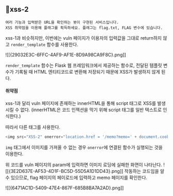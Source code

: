 ## 📍xss-2

```
여러 기능과 입력받은 URL을 확인하는 봇이 구현된 서비스입니다.  
XSS 취약점을 이용해 플래그를 획득하세요. 플래그는 flag.txt, FLAG 변수에 있습니다.
```

xss-1과 비슷하지만, 이번에는 vuln 페이지가 이용자의 입력값을 그대로 return하지 않고 `render_template` 함수를 사용한다.

![[{29032E3C-6FFC-4AF9-AF1E-8D9A98CA9F8C}.png]]

`render_template` 함수는 Flask 웹 프레임워크에서 제공하는 함수로,
전달된 템플릿 변수가 기록될 때 HTML 엔티티코드로 변환해 저장되기 때문에 XSS가 발생하지 않게 된다.


#### 취약점

xss-1과 달리 vuln 페이지에 존재하는 innerHTML을 통해 script 태그로 XSS를 발생시킬 수 없다.
(innerHTML은 코드 인젝션을 막기 위해 script 태그를 일반 텍스트로 인식한다.)

따라서 다른 태그를 사용한다.

```javascript
<img src="XSS-2" onerror="location.href = '/memo?memo=' + document.cookie;" />
```

`img` 태그에서 이미지를 가져올 수 없는 경우 `onerror`에 연결된 함수가 실행되는 것을 이용한다.


위 코드를 vuln 페이지의 param에 입력하면 이미지 로딩에 실패한 화면이 나타난다.
![[{3E2D637E-AF53-4D1F-BC5D-55D5A1D1DD43}.png]]
작동하는 코드임을 알 수 있으므로, flag 페이지의 페이로드에 입력하고 memo 페이지를 확인한다.

![[{6471AC1D-5409-47E4-867F-685B8BA7A2AD}.png]]